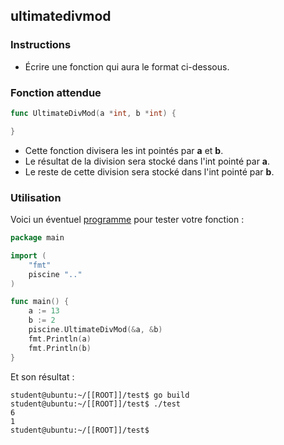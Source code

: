 ## ultimatedivmod

### Instructions

- Écrire une fonction qui aura le format ci-dessous.

### Fonction attendue

```go
func UltimateDivMod(a *int, b *int) {

}
```

- Cette fonction divisera les int pointés par **a** et **b**.
- Le résultat de la division sera stocké dans l'int pointé par **a**.
- Le reste de cette division sera stocké dans l'int pointé par **b**.

### Utilisation

Voici un éventuel [programme](TODO-LINK) pour tester votre fonction :

```go
package main

import (
    "fmt"
    piscine ".."
)

func main() {
	a := 13
	b := 2
	piscine.UltimateDivMod(&a, &b)
	fmt.Println(a)
	fmt.Println(b)
}
```

Et son résultat :

```console
student@ubuntu:~/[[ROOT]]/test$ go build
student@ubuntu:~/[[ROOT]]/test$ ./test
6
1
student@ubuntu:~/[[ROOT]]/test$
```
